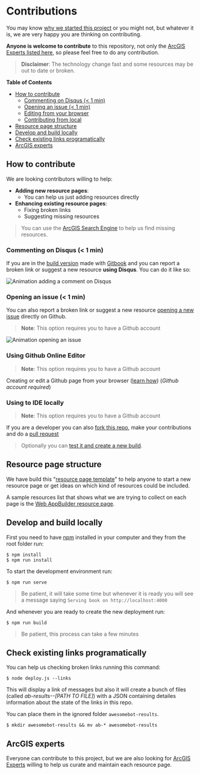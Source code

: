 # Contributions

You may know [why we started this project](https://github.com/hhkaos/awesome-arcgis/tree/master/about) or you might not, but whatever it is, we are very happy you are thinking on contributing.

**Anyone is welcome to contribute** to this repository, not only the [ArcGIS Experts listed here](https://esri-es.github.io/arcgis-experts/), so please feel free to do any contribution.

> **Disclaimer**: The technology change fast and some resources may be out to date or broken.

<!-- START doctoc generated TOC please keep comment here to allow auto update -->
<!-- DON'T EDIT THIS SECTION, INSTEAD RE-RUN doctoc TO UPDATE -->
**Table of Contents**

- [How to contribute](#how-to-contribute)
  - [Commenting on Disqus (< 1 min)](#commenting-on-disqus--1-min)
  - [Opening an issue (< 1 min)](#opening-an-issue--1-min)
  - [Editing from your browser](#editing-from-your-browser)
  - [Contributing from local](#contributing-from-local)
- [Resource page structure](#resource-page-structure)
- [Develop and build locally](#develop-and-build-locally)
- [Check existing links programatically](#check-existing-links-programatically)
- [ArcGIS experts](#arcgis-experts)

<!-- END doctoc generated TOC please keep comment here to allow auto update -->

## How to contribute

We are looking contributors willing to help:

* **Adding new resource pages**:
  * You can help us just adding resources directly
* **Enhancing existing resource pages**:
  * Fixing broken links
  * Suggesting missing resources

> You can use the [ArcGIS Search Engine](https://esri-es.github.io/arcgis-search/) to help us find missing resources.

### Commenting on Disqus (< 1 min)

If you are in the [build version](https://hhkaos.github.io/awesome-arcgis/) made with [Gitbook](https://github.com/GitbookIO/gitbook) and you can report a broken link or suggest a new resource **using Disqus**. You can do it like so:

![Animation adding a comment on Disqus](https://github.com/hhkaos/awesome-arcgis/blob/master/assets/Contribute%20thru%20disquss.gif?raw=true)

### Opening an issue (< 1 min)

You can also report a broken link or suggest a new resource [opening a new issue](https://github.com/hhkaos/awesome-arcgis/issues/new) directly on Github.

> **Note**: This option requires you to have a Github account

![Animation opening an issue](https://github.com/hhkaos/awesome-arcgis/blob/master/assets/Opening%20an%20issue.gif?raw=true)

### Using Github Online Editor

> **Note**: This option requires you to have a Github account

Creating or edit a Github page from your browser ([learn how](https://help.github.com/articles/editing-files-in-your-repository/)) (*Github account required*)

### Using to IDE locally

> **Note**: This option requires you to have a Github account

If you are a developer you can also [fork this repo](https://help.github.com/articles/fork-a-repo/), make your contributions and do a [pull request](https://help.github.com/articles/about-pull-requests/)

> Optionally you can [test it and create a new build](#develop-and-build-locally).

## Resource page structure

We have build this "[resource page template](https://github.com/hhkaos/awesome-arcgis/blob/master/RESOURCE_PAGE_TEMPLATE.md)"  to help anyone to start a new resource page or get ideas on which kind of resources could be included.

A sample resources list that shows what we are trying to collect on each page is the
[Web AppBuilder resource page](arcgis/products/web-appbuilder/README.md).

## Develop and build locally

First you need to have [npm](https://www.npmjs.com/) installed in your computer and they from the root folder run:

```
$ npm install
$ npm run install
```

To start the development environment run:

`$ npm run serve`

> Be patient, it will take some time but whenever it is ready you will see a message saying `Serving book on http://localhost:4000`

And whenever you are ready to create the new deployment run:

`$ npm run build`

> Be patient, this process can take a few minutes

## Check existing links programatically

You can help us checking broken links running this command:

`$ node deploy.js --links`

This will display a link of messages but also it will create a bunch of files (called *ab-results--[PATH TO FILE]*) with a JSON containing detailes information about the state of the links in this repo.

You can place them in the ignored folder `awesomebot-results`.

`$ mkdir awesomebot-results && mv ab-* awesomebot-results`

## ArcGIS experts

Everyone can contribute to this project, but we are also looking for [ArcGIS Experts](https://esri-es.github.io/arcgis-experts/) willing to help us curate and maintain each resource page.
